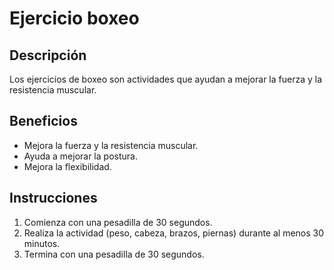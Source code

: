 # Ejercicio boxeo

## Descripción
Los ejercicios de boxeo son actividades que ayudan a mejorar la fuerza y la resistencia muscular.

## Beneficios
- Mejora la fuerza y la resistencia muscular.
- Ayuda a mejorar la postura.
- Mejora la flexibilidad.

## Instrucciones
1. Comienza con una pesadilla de 30 segundos.
2. Realiza la actividad (peso, cabeza, brazos, piernas) durante al menos 30 minutos.
3. Termina con una pesadilla de 30 segundos.
